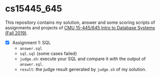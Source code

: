 # cs15445_645

This repository contains my solution, answer and some scoring scripts of assignments and projects of [CMU 15-445/645 Intro to Database Systems (Fall 2019)](https://youtube.com/playlist?list=PLSE8ODhjZXjbohkNBWQs_otTrBTrjyohi).

 - [X] Assignment 1: SQL
   - `answer.sql`
   - `sql.sql` (some cases failed)
   - `judge.sh`: execute your SQL and compare it with the output of `answer.sql`.
   - `result`: the judge result generated by `judge.sh` of my solution.